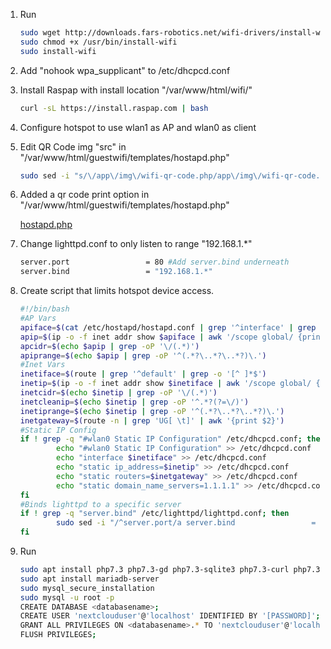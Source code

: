 1. Run 

    ```bash
    sudo wget http://downloads.fars-robotics.net/wifi-drivers/install-wifi -O /usr/bin/install-wifi
    sudo chmod +x /usr/bin/install-wifi
    sudo install-wifi
    ```

2. Add "nohook wpa_supplicant" to /etc/dhcpcd.conf
3. Install Raspap with install location "/var/www/html/wifi/"

    ```bash
    curl -sL https://install.raspap.com | bash
    ```

4. Configure hotspot to use wlan1 as AP and wlan0 as client
5. Edit QR Code img "src" in "/var/www/html/guestwifi/templates/hostapd.php"

    ```bash
    sudo sed -i "s/\/app\/img\/wifi-qr-code.php/app\/img\/wifi-qr-code.php/" /var/www/html/guestwifi/templates/hostapd.php
    ```

6. Added a qr code print option in "/var/www/html/guestwifi/templates/hostapd.php"

    [hostapd.php](https://s3-us-west-2.amazonaws.com/secure.notion-static.com/f9f02f46-ad9b-497e-a4e3-03712d38c752/hostapd.php)

7. Change lighttpd.conf to only listen to range "192.168.1.*"

    ```bash
    server.port                 = 80 #Add server.bind underneath
    server.bind                 = "192.168.1.*"
    ```

8. Create script that limits hotspot device access.

    ```bash
    #!/bin/bash
    #AP Vars
    apiface=$(cat /etc/hostapd/hostapd.conf | grep '^interface' | grep -o '[^=]*$')
    apip=$(ip -o -f inet addr show $apiface | awk '/scope global/ {print $4}')
    apcidr=$(echo $apip | grep -oP '\/(.*)')
    apiprange=$(echo $apip | grep -oP '^(.*?\..*?\..*?)\.')
    #Inet Vars
    inetiface=$(route | grep '^default' | grep -o '[^ ]*$')
    inetip=$(ip -o -f inet addr show $inetiface | awk '/scope global/ {print $4}')
    inetcidr=$(echo $inetip | grep -oP '\/(.*)')
    inetcleanip=$(echo $inetip | grep -oP '^.*?(?=\/)')
    inetiprange=$(echo $inetip | grep -oP '^(.*?\..*?\..*?)\.')
    inetgateway=$(route -n | grep 'UG[ \t]' | awk '{print $2}')
    #Static IP Config
    if ! grep -q "#wlan0 Static IP Configuration" /etc/dhcpcd.conf; then
            echo "#wlan0 Static IP Configuration" >> /etc/dhcpcd.conf
            echo "interface $inetiface" >> /etc/dhcpcd.conf
            echo "static ip_address=$inetip" >> /etc/dhcpcd.conf
            echo "static routers=$inetgateway" >> /etc/dhcpcd.conf
            echo "static domain_name_servers=1.1.1.1" >> /etc/dhcpcd.conf
    fi
    #Binds lighttpd to a specific server
    if ! grep -q "server.bind" /etc/lighttpd/lighttpd.conf; then
            sudo sed -i "/^server.port/a server.bind                 = \"$inetcleanip\"" /etc/lighttpd/lighttpd.conf
    fi
    ```

9. Run 

    ```bash
    sudo apt install php7.3 php7.3-gd php7.3-sqlite3 php7.3-curl php7.3-zip php7.3-xml php7.3-mbstring php7.3-mysql php7.3-bz2 php7.3-intl php7.3-smbclient php7.3-imap php7.3-gmp
    sudo apt install mariadb-server
    sudo mysql_secure_installation
    sudo mysql -u root -p
    CREATE DATABASE <databasename>;
    CREATE USER 'nextclouduser'@'localhost' IDENTIFIED BY '[PASSWORD]';
    GRANT ALL PRIVILEGES ON <databasename>.* TO 'nextclouduser'@'localhost';
    FLUSH PRIVILEGES;
    ```

